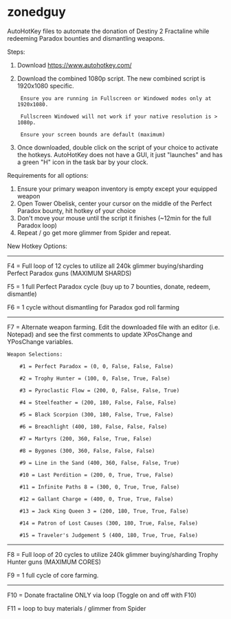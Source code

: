 # zonedguy

AutoHotKey files to automate the donation of Destiny 2 Fractaline while redeeming Paradox bounties and dismantling weapons.

Steps:
1) Download https://www.autohotkey.com/
2) Download the combined 1080p script. The new combined script is 1920x1080 specific.

		Ensure you are running in Fullscreen or Windowed modes only at 1920x1080.

		Fullscreen Windowed will not work if your native resolution is > 1080p.

		Ensure your screen bounds are default (maximum)

3) Once downloaded, double click on the script of your choice to activate the hotkeys. AutoHotKey does not have a GUI, it just "launches" and has a green "H" icon in the task bar by your clock.

Requirements for all options:
1) Ensure your primary weapon inventory is empty except your equipped weapon 
2) Open Tower Obelisk, center your cursor on the middle of the Perfect Paradox bounty, hit hotkey of your choice
3) Don't move your mouse until the script it finishes (~12min for the full Paradox loop)
4) Repeat / go get more glimmer from Spider and repeat.

New Hotkey Options:

-----------------

F4 = Full loop of 12 cycles to utilize all 240k glimmer buying/sharding Perfect Paradox guns (MAXIMUM SHARDS)

F5 = 1 full Perfect Paradox cycle (buy up to 7 bounties, donate, redeem, dismantle)

F6 = 1 cycle without dismantling for Paradox god roll farming

-----------------

F7 = Alternate weapon farming. Edit the downloaded file with an editor (i.e. Notepad) and see the first comments to update XPosChange and YPosChange variables.

	Weapon Selections:

		#1 = Perfect Paradox = (0, 0, False, False, False)

		#2 = Trophy Hunter = (100, 0, False, True, False)

		#3 = Pyroclastic Flow = (200, 0, False, False, True)

		#4 = Steelfeather = (200, 180, False, False, False)

		#5 = Black Scorpion (300, 180, False, True, False)

		#6 = Breachlight (400, 180, False, False, False)

		#7 = Martyrs (200, 360, False, True, False)

		#8 = Bygones (300, 360, False, False, False)

		#9 = Line in the Sand (400, 360, False, False, True)

		#10 = Last Perdition = (200, 0, True, True, False)

		#11 = Infinite Paths 8 = (300, 0, True, True, False)

		#12 = Gallant Charge = (400, 0, True, True, False)

		#13 = Jack King Queen 3 = (200, 180, True, True, False)

		#14 = Patron of Lost Causes (300, 180, True, False, False)

		#15 = Traveler's Judgement 5 (400, 180, True, True, False)

-----------------

F8 = Full loop of 20 cycles to utilize 240k glimmer buying/sharding Trophy Hunter guns (MAXIMUM CORES)

F9 = 1 full cycle of core farming.

-----------------

F10 = Donate fractaline ONLY via loop (Toggle on and off with F10)

F11 = loop to buy materials / glimmer from Spider
